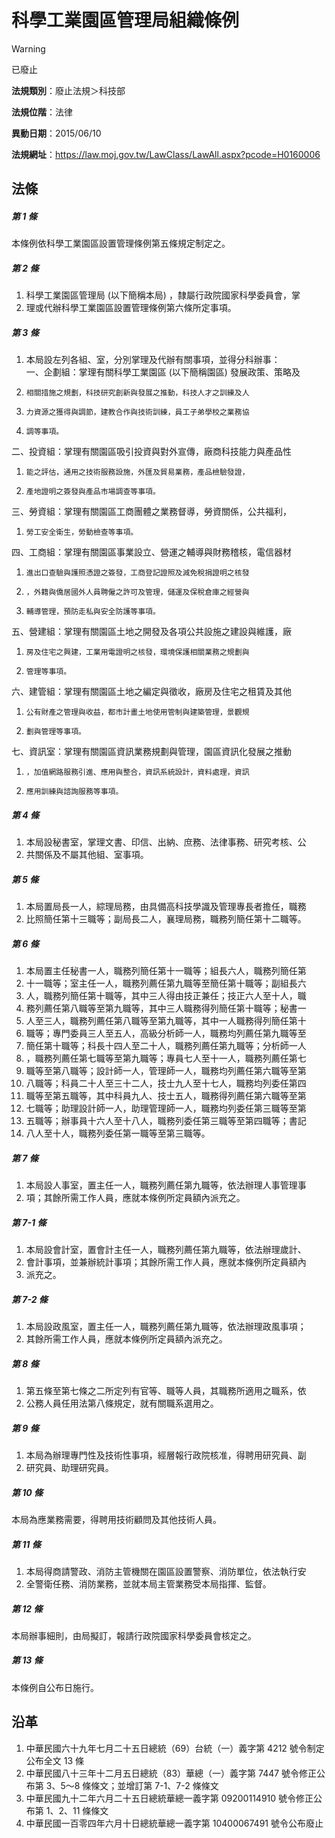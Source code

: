 # 科學工業園區管理局組織條例


> [!WARNING]
> 已廢止


**法規類別**：廢止法規＞科技部

**法規位階**：法律

**異動日期**：2015/06/10  

**法規網址**：https://law.moj.gov.tw/LawClass/LawAll.aspx?pcode=H0160006



## 法條
##### 第 1 條
本條例依科學工業園區設置管理條例第五條規定制定之。

##### 第 2 條
1. 科學工業園區管理局 (以下簡稱本局) ，隸屬行政院國家科學委員會，掌
1. 理或代辦科學工業園區設置管理條例第六條所定事項。

##### 第 3 條
1. 本局設左列各組、室，分別掌理及代辦有關事項，並得分科辦事：  
一、企劃組：掌理有關科學工業園區 (以下簡稱園區) 發展政策、策略及
1.     相關措施之規劃，科技研究創新與發展之推動，科技人才之訓練及人
1.     力資源之獲得與調節，建教合作與技術訓練，員工子弟學校之業務協
1.     調等事項。  
二、投資組：掌理有關園區吸引投資與對外宣傳，廠商科技能力與產品性
1.     能之評估，通用之技術服務設施，外匯及貿易業務，產品檢驗發證，
1.     產地證明之簽發與產品市場調查等事項。  
三、勞資組：掌理有關園區工商團體之業務督導，勞資關係，公共福利，
1.     勞工安全衛生，勞動檢查等事項。  
四、工商組：掌理有關園區事業設立、營運之輔導與財務稽核，電信器材
1.     進出口查驗與護照憑證之簽發，工商登記證照及減免稅捐證明之核發
1.     ，外籍與僑居國外人員聘僱之許可及管理，儲運及保稅倉庫之經營與
1.     輔導管理，預防走私與安全防護等事項。  
五、營建組：掌理有關園區土地之開發及各項公共設施之建設與維護，廠
1.     房及住宅之興建，工業用電證明之核發，環境保護相關業務之規劃與
1.     管理等事項。  
六、建管組：掌理有關園區土地之編定與徵收，廠房及住宅之租賃及其他
1.     公有財產之管理與收益，都市計畫土地使用管制與建築管理，景觀規
1.     劃與管理等事項。  
七、資訊室：掌理有關園區資訊業務規劃與管理，園區資訊化發展之推動
1.     ，加值網路服務引進、應用與整合，資訊系統設計，資料處理，資訊
1.     應用訓練與諮詢服務等事項。

##### 第 4 條
1. 本局設秘書室，掌理文書、印信、出納、庶務、法律事務、研究考核、公
1. 共關係及不屬其他組、室事項。

##### 第 5 條
1. 本局置局長一人，綜理局務，由具備高科技學識及管理專長者擔任，職務
1. 比照簡任第十三職等；副局長二人，襄理局務，職務列簡任第十二職等。

##### 第 6 條
1. 本局置主任秘書一人，職務列簡任第十一職等；組長六人，職務列簡任第
1. 十一職等；室主任一人，職務列薦任第九職等至簡任第十職等；副組長六
1. 人，職務列簡任第十職等，其中三人得由技正兼任；技正六人至十人，職
1. 務列薦任第八職等至第九職等，其中三人職務得列簡任第十職等；秘書一
1. 人至三人，職務列薦任第八職等至第九職等，其中一人職務得列簡任第十
1. 職等；專門委員三人至五人，高級分析師一人，職務均列薦任第九職等至
1. 簡任第十職等；科長十四人至二十人，職務列薦任第九職等；分析師一人
1. ，職務列薦任第七職等至第九職等；專員七人至十一人，職務列薦任第七
1. 職等至第八職等；設計師一人，管理師一人，職務均列薦任第六職等至第
1. 八職等；科員二十人至三十二人，技士九人至十七人，職務均列委任第四
1. 職等至第五職等，其中科員九人、技士五人，職務得列薦任第六職等至第
1. 七職等；助理設計師一人，助理管理師一人，職務均列委任第三職等至第
1. 五職等；辦事員十六人至十八人，職務列委任第三職等至第四職等；書記
1. 八人至十人，職務列委任第一職等至第三職等。

##### 第 7 條
1. 本局設人事室，置主任一人，職務列薦任第九職等，依法辦理人事管理事
1. 項；其餘所需工作人員，應就本條例所定員額內派充之。

##### 第 7-1 條
1. 本局設會計室，置會計主任一人，職務列薦任第九職等，依法辦理歲計、
1. 會計事項，並兼辦統計事項；其餘所需工作人員，應就本條例所定員額內
1. 派充之。

##### 第 7-2 條
1. 本局設政風室，置主任一人，職務列薦任第九職等，依法辦理政風事項；
1. 其餘所需工作人員，應就本條例所定員額內派充之。

##### 第 8 條
1. 第五條至第七條之二所定列有官等、職等人員，其職務所適用之職系，依
1. 公務人員任用法第八條規定，就有關職系選用之。

##### 第 9 條
1. 本局為辦理專門性及技術性事項，經層報行政院核准，得聘用研究員、副
1. 研究員、助理研究員。

##### 第 10 條
本局為應業務需要，得聘用技術顧問及其他技術人員。

##### 第 11 條
1. 本局得商請警政、消防主管機關在園區設置警察、消防單位，依法執行安
1. 全警衛任務、消防業務，並就本局主管業務受本局指揮、監督。

##### 第 12 條
本局辦事細則，由局擬訂，報請行政院國家科學委員會核定之。

##### 第 13 條
本條例自公布日施行。

## 沿革
1. 中華民國六十九年七月二十五日總統（69）台統（一）義字第 4212 號令制定公布全文 13 條
1. 中華民國八十三年十二月五日總統（83）華總（一）義字第 7447 號令修正公布第 3、5～8  條條文；並增訂第 7-1、7-2 條條文
1. 中華民國九十二年六月二十五日總統華總一義字第 09200114910  號令修正公布第 1、2、11 條條文
1. 中華民國一百零四年六月十日總統華總一義字第 10400067491  號令公布廢止

